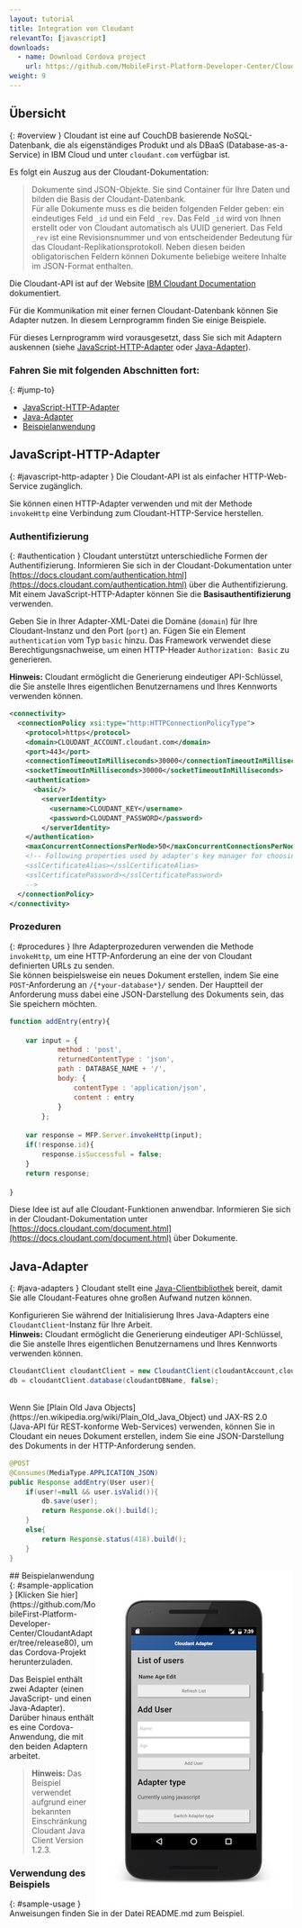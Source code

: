 ```yaml
---
layout: tutorial
title: Integration von Cloudant
relevantTo: [javascript]
downloads:
  - name: Download Cordova project
    url: https://github.com/MobileFirst-Platform-Developer-Center/CloudantAdapter/tree/release80
weight: 9
---
```

<!-- NLS_CHARSET=UTF-8 -->
## Übersicht
{: #overview }
Cloudant ist eine auf CouchDB basierende NoSQL-Datenbank, die als eigenständiges Produkt und als DBaaS (Database-as-a-Service) in IBM Cloud und unter `cloudant.com` verfügbar ist.

Es folgt ein Auszug aus der Cloudant-Dokumentation: 
> Dokumente sind JSON-Objekte. Sie sind Container für Ihre Daten und bilden die Basis der Cloudant-Datenbank.   
Für alle Dokumente muss es die beiden folgenden Felder geben: ein eindeutiges Feld `_id` und ein Feld `_rev`. Das Feld
`_id` wird von Ihnen erstellt oder von Cloudant automatisch als UUID generiert. Das Feld `_rev` ist eine Revisionsnummer und von entscheidender Bedeutung für das Cloudant-Replikationsprotokoll. Neben diesen beiden obligatorischen Feldern können Dokumente beliebige weitere Inhalte im JSON-Format enthalten.



Die Cloudant-API ist auf der Website [IBM Cloudant Documentation](https://docs.cloudant.com/index.html) dokumentiert. 

Für die Kommunikation mit einer fernen Cloudant-Datenbank können Sie Adapter nutzen. In diesem Lernprogramm finden Sie einige Beispiele. 

Für dieses Lernprogramm wird vorausgesetzt, dass Sie sich mit Adaptern auskennen (siehe [JavaScript-HTTP-Adapter](../javascript-adapters/js-http-adapter) oder [Java-Adapter](../java-adapters)).

### Fahren Sie mit folgenden Abschnitten fort: 
{: #jump-to}
* [JavaScript-HTTP-Adapter](#javascript-http-adapter)
* [Java-Adapter](#java-adapters)
* [Beispielanwendung](#sample-application)


## JavaScript-HTTP-Adapter
{: #javascript-http-adapter }
Die Cloudant-API ist als einfacher HTTP-Web-Service zugänglich. 

Sie können einen HTTP-Adapter verwenden und mit der Methode `invokeHttp` eine Verbindung zum Cloudant-HTTP-Service herstellen. 

### Authentifizierung
{: #authentication }
Cloudant unterstützt unterschiedliche Formen der Authentifizierung. Informieren Sie sich in der Cloudant-Dokumentation unter
[https://docs.cloudant.com/authentication.html](https://docs.cloudant.com/authentication.html) über die Authentifizierung. Mit einem JavaScript-HTTP-Adapter können Sie
die **Basisauthentifizierung** verwenden.

Geben Sie in Ihrer Adapter-XML-Datei die Domäne (`domain`) für Ihre Cloudant-Instanz
und den Port (`port`) an. Fügen Sie ein Element `authentication` vom Typ `basic` hinzu. Das Framework verwendet diese Berechtigungsnachweise, um einen
HTTP-Header `Authorization: Basic` zu generieren. 

**Hinweis:** Cloudant ermöglicht die Generierung eindeutiger API-Schlüssel, die Sie anstelle Ihres eigentlichen Benutzernamens und Ihres Kennworts verwenden können. 

```xml
<connectivity>
  <connectionPolicy xsi:type="http:HTTPConnectionPolicyType">
    <protocol>https</protocol>
    <domain>CLOUDANT_ACCOUNT.cloudant.com</domain>
    <port>443</port>
    <connectionTimeoutInMilliseconds>30000</connectionTimeoutInMilliseconds>
    <socketTimeoutInMilliseconds>30000</socketTimeoutInMilliseconds>
    <authentication>
      <basic/>
        <serverIdentity>
          <username>CLOUDANT_KEY</username>
          <password>CLOUDANT_PASSWORD</password>
        </serverIdentity>
    </authentication>
    <maxConcurrentConnectionsPerNode>50</maxConcurrentConnectionsPerNode>
    <!-- Following properties used by adapter's key manager for choosing specific certificate from key store
    <sslCertificateAlias></sslCertificateAlias>
    <sslCertificatePassword></sslCertificatePassword>
    -->
  </connectionPolicy>
</connectivity>
```

### Prozeduren
{: #procedures }
Ihre Adapterprozeduren verwenden die Methode `invokeHttp`, um eine HTTP-Anforderung an eine der von Cloudant definierten URLs zu senden.   
Sie können beispielsweise ein neues Dokument erstellen, indem Sie
eine `POST`-Anforderung an `/{*your-database*}/` senden. Der Hauptteil der Anforderung
muss dabei eine JSON-Darstellung des Dokuments sein, das Sie speichern möchten. 

```js
function addEntry(entry){

    var input = {
            method : 'post',
            returnedContentType : 'json',
            path : DATABASE_NAME + '/',
            body: {
                contentType : 'application/json',        
                content : entry
            }
        };

    var response = MFP.Server.invokeHttp(input);
    if(!response.id){
        response.isSuccessful = false;
    }
    return response;

}
```

Diese Idee ist auf alle Cloudant-Funktionen anwendbar. Informieren Sie sich in der Cloudant-Dokumentation unter
[https://docs.cloudant.com/document.html](https://docs.cloudant.com/document.html) über Dokumente. 

## Java-Adapter
{: #java-adapters }
Cloudant stellt eine [Java-Clientbibliothek](https://github.com/cloudant/java-cloudant) bereit, damit Sie alle Cloudant-Features ohne großen Aufwand nutzen können. 

Konfigurieren Sie während der Initialisierung Ihres Java-Adapters eine `CloudantClient`-Instanz für Ihre Arbeit.   
**Hinweis:** Cloudant ermöglicht die Generierung eindeutiger API-Schlüssel, die Sie anstelle Ihres eigentlichen Benutzernamens und Ihres Kennworts verwenden können. 

```java
CloudantClient cloudantClient = new CloudantClient(cloudantAccount,cloudantKey,cloudantPassword);
db = cloudantClient.database(cloudantDBName, false);
```
<br/>
Wenn Sie [Plain Old Java Objects](https://en.wikipedia.org/wiki/Plain_Old_Java_Object) und JAX-RS 2.0 (Java-API für REST-konforme Web-Services) verwenden, können Sie in Cloudant ein neues Dokument erstellen, indem Sie eine JSON-Darstellung des Dokuments in der HTTP-Anforderung senden.



```java
@POST
@Consumes(MediaType.APPLICATION_JSON)
public Response addEntry(User user){
    if(user!=null && user.isValid()){
        db.save(user);
        return Response.ok().build();
    }
    else{
        return Response.status(418).build();
    }
}
```

<img alt="Beispielanwendung" src="cloudant-app.png" style="float:right"/>
## Beispielanwendung
{: #sample-application }
[Klicken Sie hier](https://github.com/MobileFirst-Platform-Developer-Center/CloudantAdapter/tree/release80), um das Cordova-Projekt herunterzuladen. 

Das Beispiel enthält zwei Adapter (einen JavaScript- und einen Java-Adapter).   
Darüber hinaus enthält es eine Cordova-Anwendung, die mit den beiden Adaptern arbeitet. 

> **Hinweis:** Das Beispiel verwendet aufgrund einer bekannten Einschränkung Cloudant Java Client Version 1.2.3. 

### Verwendung des Beispiels
{: #sample-usage }
Anweisungen finden Sie in der Datei README.md zum Beispiel. 
